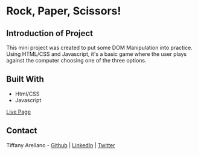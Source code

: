 # Rock, Paper, Scissors!

## Introduction of Project
This mini project was created to put some DOM Manipulation into practice. Using HTML/CSS and Javascript, it's a basic game where the user plays against the computer choosing one of the three options.

## Built With
- Html/CSS
- Javascript

[Live Page](https://yirano.github.io/javascript-rock_paper_scissors/)

## Contact

Tiffany Arellano - [Github](https://github.com/yirano) | [LinkedIn](https://www.linkedin.com/in/yt-arellano/) | [Twitter](https://twitter.com/yiirano)